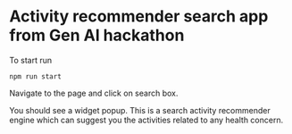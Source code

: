 # Activity recommender search app from Gen AI hackathon

To start run

```
npm run start
```

Navigate to the page and click on search box.

You should see a widget popup. This is a search activity recommender engine which can suggest you the activities related to any health concern.